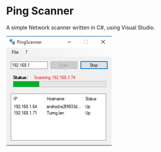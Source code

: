 # Ping Scanner
A simple Network scanner written in C#, using Visual Studio.

![alt tag](https://github.com/mirkoBastianini/pingScanner/blob/master/image/image.png)
